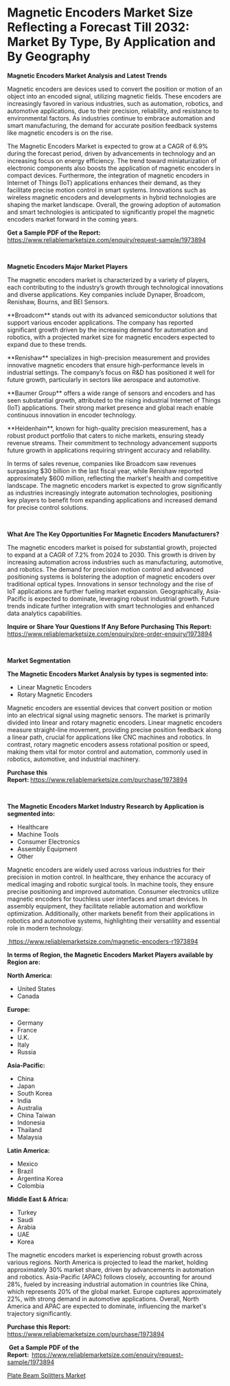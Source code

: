 <p><h1>Magnetic Encoders Market Size Reflecting a Forecast Till 2032: Market By Type, By Application and By Geography</h1></p><p><strong>Magnetic Encoders Market Analysis and Latest Trends</strong></p>
<p><p>Magnetic encoders are devices used to convert the position or motion of an object into an encoded signal, utilizing magnetic fields. These encoders are increasingly favored in various industries, such as automation, robotics, and automotive applications, due to their precision, reliability, and resistance to environmental factors. As industries continue to embrace automation and smart manufacturing, the demand for accurate position feedback systems like magnetic encoders is on the rise.</p><p>The Magnetic Encoders Market is expected to grow at a CAGR of 6.9% during the forecast period, driven by advancements in technology and an increasing focus on energy efficiency. The trend toward miniaturization of electronic components also boosts the application of magnetic encoders in compact devices. Furthermore, the integration of magnetic encoders in Internet of Things (IoT) applications enhances their demand, as they facilitate precise motion control in smart systems. Innovations such as wireless magnetic encoders and developments in hybrid technologies are shaping the market landscape. Overall, the growing adoption of automation and smart technologies is anticipated to significantly propel the magnetic encoders market forward in the coming years.</p></p>
<p><strong>Get a Sample PDF of the Report:&nbsp;</strong> <a href="https://www.reliablemarketsize.com/enquiry/request-sample/1973894?utm_campaign=3563&utm_medium=2&utm_source=Github&utm_content=ia&utm_term=11042025&utm_id=magnetic-encoders">https://www.reliablemarketsize.com/enquiry/request-sample/1973894</a></p>
<p>&nbsp;</p>
<p><strong>Magnetic Encoders Major Market Players</strong></p>
<p><p>The magnetic encoders market is characterized by a variety of players, each contributing to the industry’s growth through technological innovations and diverse applications. Key companies include Dynaper, Broadcom, Renishaw, Bourns, and BEI Sensors.</p><p>**Broadcom** stands out with its advanced semiconductor solutions that support various encoder applications. The company has reported significant growth driven by the increasing demand for automation and robotics, with a projected market size for magnetic encoders expected to expand due to these trends.</p><p>**Renishaw** specializes in high-precision measurement and provides innovative magnetic encoders that ensure high-performance levels in industrial settings. The company’s focus on R&D has positioned it well for future growth, particularly in sectors like aerospace and automotive.</p><p>**Baumer Group** offers a wide range of sensors and encoders and has seen substantial growth, attributed to the rising industrial Internet of Things (IoT) applications. Their strong market presence and global reach enable continuous innovation in encoder technology.</p><p>**Heidenhain**, known for high-quality precision measurement, has a robust product portfolio that caters to niche markets, ensuring steady revenue streams. Their commitment to technology advancement supports future growth in applications requiring stringent accuracy and reliability.</p><p>In terms of sales revenue, companies like Broadcom saw revenues surpassing $30 billion in the last fiscal year, while Renishaw reported approximately $600 million, reflecting the market's health and competitive landscape. The magnetic encoders market is expected to grow significantly as industries increasingly integrate automation technologies, positioning key players to benefit from expanding applications and increased demand for precise control solutions.</p></p>
<p>&nbsp;</p>
<p><strong>What Are The Key Opportunities For Magnetic Encoders Manufacturers?</strong></p>
<p><p>The magnetic encoders market is poised for substantial growth, projected to expand at a CAGR of 7.2% from 2024 to 2030. This growth is driven by increasing automation across industries such as manufacturing, automotive, and robotics. The demand for precision motion control and advanced positioning systems is bolstering the adoption of magnetic encoders over traditional optical types. Innovations in sensor technology and the rise of IoT applications are further fueling market expansion. Geographically, Asia-Pacific is expected to dominate, leveraging robust industrial growth. Future trends indicate further integration with smart technologies and enhanced data analytics capabilities.</p></p>
<p><strong>Inquire or Share Your Questions If Any Before Purchasing This Report:</strong> <a href="https://www.reliablemarketsize.com/enquiry/pre-order-enquiry/1973894?utm_campaign=3563&utm_medium=2&utm_source=Github&utm_content=ia&utm_term=11042025&utm_id=magnetic-encoders">https://www.reliablemarketsize.com/enquiry/pre-order-enquiry/1973894</a></p>
<p>&nbsp;</p>
<p><strong>Market Segmentation</strong></p>
<p><strong>The Magnetic Encoders Market Analysis by types is segmented into:</strong></p>
<p><ul><li>Linear Magnetic Encoders</li><li>Rotary Magnetic Encoders</li></ul></p>
<p><p>Magnetic encoders are essential devices that convert position or motion into an electrical signal using magnetic sensors. The market is primarily divided into linear and rotary magnetic encoders. Linear magnetic encoders measure straight-line movement, providing precise position feedback along a linear path, crucial for applications like CNC machines and robotics. In contrast, rotary magnetic encoders assess rotational position or speed, making them vital for motor control and automation, commonly used in robotics, automotive, and industrial machinery.</p></p>
<p><strong>Purchase this Report:&nbsp;</strong><a href="https://www.reliablemarketsize.com/purchase/1973894?utm_campaign=3563&utm_medium=2&utm_source=Github&utm_content=ia&utm_term=11042025&utm_id=magnetic-encoders">https://www.reliablemarketsize.com/purchase/1973894</a></p>
<p>&nbsp;</p>
<p><strong>The Magnetic Encoders Market Industry Research by Application is segmented into:</strong></p>
<p><ul><li>Healthcare</li><li>Machine Tools</li><li>Consumer Electronics</li><li>Assembly Equipment</li><li>Other</li></ul></p>
<p><p>Magnetic encoders are widely used across various industries for their precision in motion control. In healthcare, they enhance the accuracy of medical imaging and robotic surgical tools. In machine tools, they ensure precise positioning and improved automation. Consumer electronics utilize magnetic encoders for touchless user interfaces and smart devices. In assembly equipment, they facilitate reliable automation and workflow optimization. Additionally, other markets benefit from their applications in robotics and automotive systems, highlighting their versatility and essential role in modern technology.</p></p>
<p><a href="https://www.reliablemarketsize.com/magnetic-encoders-r1973894?utm_campaign=3563&utm_medium=2&utm_source=Github&utm_content=ia&utm_term=11042025&utm_id=magnetic-encoders">&nbsp;https://www.reliablemarketsize.com/magnetic-encoders-r1973894</a></p>
<p><strong>In terms of Region, the Magnetic Encoders Market Players available by Region are:</strong></p>
<p>
    <p> <strong> North America: </strong>
        <ul>
            <li>United States</li>
            <li>Canada</li>
        </ul>
        </p> 
    <p> <strong> Europe: </strong>
        <ul>
            <li>Germany</li>
            <li>France</li>
            <li>U.K.</li>
            <li>Italy</li>
            <li>Russia</li>
        </ul>
        </p> 
    <p> <strong> Asia-Pacific: </strong>
        <ul>
            <li>China</li>
            <li>Japan</li>
            <li>South Korea</li>
            <li>India</li>
            <li>Australia</li>
            <li>China Taiwan</li>
            <li>Indonesia</li>
            <li>Thailand</li>
            <li>Malaysia</li>
        </ul>
        </p> 
    <p> <strong> Latin America: </strong>
        <ul>
            <li>Mexico</li>
            <li>Brazil</li>
            <li>Argentina Korea</li>
            <li>Colombia</li>
        </ul>
        </p> 
    <p> <strong> Middle East & Africa: </strong>
        <ul>
            <li>Turkey</li>
            <li>Saudi</li>
            <li>Arabia</li>
            <li>UAE</li>
            <li>Korea</li>
        </ul>
    </p>
    </p>
<p><p>The magnetic encoders market is experiencing robust growth across various regions. North America is projected to lead the market, holding approximately 30% market share, driven by advancements in automation and robotics. Asia-Pacific (APAC) follows closely, accounting for around 28%, fueled by increasing industrial automation in countries like China, which represents 20% of the global market. Europe captures approximately 22%, with strong demand in automotive applications. Overall, North America and APAC are expected to dominate, influencing the market's trajectory significantly.</p></p>
<p><strong>Purchase this Report: </strong><a href="https://www.reliablemarketsize.com/purchase/1973894?utm_campaign=3563&utm_medium=2&utm_source=Github&utm_content=ia&utm_term=11042025&utm_id=magnetic-encoders">https://www.reliablemarketsize.com/purchase/1973894</a></p>
<p>&nbsp;<strong>Get a Sample PDF of the Report:&nbsp;&nbsp;</strong><a href="https://www.reliablemarketsize.com/enquiry/request-sample/1973894?utm_campaign=3563&utm_medium=2&utm_source=Github&utm_content=ia&utm_term=11042025&utm_id=magnetic-encoders">https://www.reliablemarketsize.com/enquiry/request-sample/1973894</a></p>
<p><strong></strong></p>
<p><p><a href="https://github.com/sekohlorik/Market-Research-Report-List-1/blob/main/plate-beam-splitters-market.md?utm_campaign=3563&utm_medium=2&utm_source=Github&utm_content=ia&utm_term=11042025&utm_id=magnetic-encoders">Plate Beam Splitters Market</a></p></p>